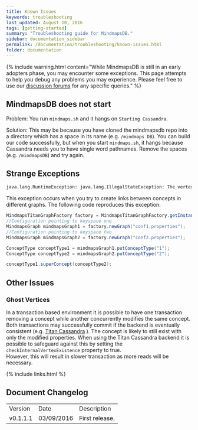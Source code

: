 ```yaml
---
title: Known Issues
keywords: troubleshooting
last_updated: August 10, 2016
tags: [getting-started]
summary: "Troubleshooting guide for MindmapsDB."
sidebar: documentation_sidebar
permalink: /documentation/troubleshooting/known-issues.html
folder: documentation
---
```


{% include warning.html content="While MindmapsDB is still in an early adopters phase, you may encounter some exceptions. This page attempts to help you debug any problems you may experience. Please feel free to use our [discussion forums](http://discuss.mindmaps.io) for any specific queries." %}

## MindmapsDB does not start
Problem: You run `mindmaps.sh` and it hangs on `Starting Cassandra`. 

Solution: This may be because you have cloned the mindmapsdb repo into a directory which has a space in its name (e.g. `/mindmaps DB`). You can build our code successfully, but when you start `mindmaps.sh`, it hangs because Cassandra needs you to have single word pathnames. Remove the spaces (e.g. `/mindmapsDB`) and try again.

## Strange Exceptions

```bash
java.lang.RuntimeException: java.lang.IllegalStateException: The vertex or type is not associated with this transaction [v[24584]]
```

This exception occurs when you try to create links between concepts in
different graphs. The following code reproduces this exception:

```java
MindmapsTitanGraphFactory factory = MindmapsTitanGraphFactory.getInstance();
//Configuration pointing to keyspace one
MindmapsGraph mindmapsGraph1 = factory.newGraph("conf1.properties");
//Configuration pointing to keyspace two
MindmapsGraph mindmapsGraph2 = factory.newGraph("conf2.properties");

ConceptType conceptType1 = mindmapsGraph1.putConceptType("1");
ConceptType conceptType2 = mindmapsGraph2.putConceptType("2");

conceptType1.superConcept(conceptType2);
```

## Other Issues

### Ghost Vertices

In a  transaction based environment it is possible to have one transaction
removing a concept while another concurrently modifies the same concept. Both
transactions may successfully commit if the backend is eventually consistent
(e.g. [Titan
Cassandra](http://s3.thinkaurelius.com/docs/titan/1.0.0/common-questions.html)
). The concept is likely to still exist with only the modified properties.
When using the Titan Cassandra backend it is possible to safeguard against
this by setting the `checkInternalVertexExistence` property to true.   
However, this will result in slower transaction as more reads will be necessary.

{% include links.html %}

## Document Changelog  


<table>
    <tr>
        <td>Version</td>
        <td>Date</td>
        <td>Description</td>        
    </tr>
        <tr>
        <td>v0.1.1.1</td>
        <td>03/09/2016</td>
        <td>First release.</td>        
    </tr>

</table>
